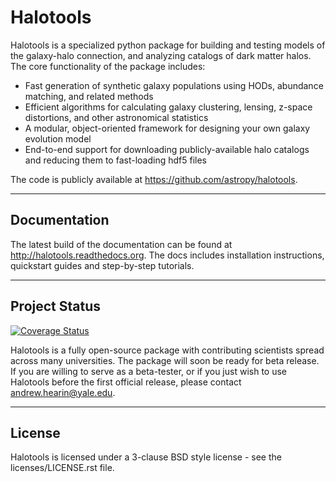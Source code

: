 # Halotools

Halotools is a specialized python package for building and testing models of the 
galaxy-halo connection, and analyzing catalogs of dark matter halos. 
The core functionality of the package includes:

* Fast generation of synthetic galaxy populations using HODs, abundance matching, and related methods
* Efficient algorithms for calculating galaxy clustering, lensing, z-space distortions, and other astronomical statistics 
* A modular, object-oriented framework for designing your own galaxy evolution model
* End-to-end support for downloading publicly-available halo catalogs and reducing them to fast-loading hdf5 files

The code is publicly available at https://github.com/astropy/halotools. 

---

## Documentation

The latest build of the documentation can be found at http://halotools.readthedocs.org. The docs includes installation instructions, quickstart guides and step-by-step tutorials. 

---

## Project Status

[![Coverage Status](https://coveralls.io/repos/astropy/halotools/badge.svg?branch=master&service=github)](https://coveralls.io/github/astropy/halotools?branch=master)

Halotools is a fully open-source package with contributing scientists spread across many universities. The package will soon be ready for beta release. If you are willing to serve as a beta-tester, or if you just wish to use Halotools before the first official release, please contact andrew.hearin@yale.edu.

---

## License 

Halotools is licensed under a 3-clause BSD style license - see the licenses/LICENSE.rst file.

